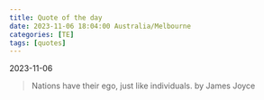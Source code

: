 ```yaml
---
title: Quote of the day
date: 2023-11-06 18:04:00 Australia/Melbourne
categories: [TE]
tags: [quotes]
---
```


2023-11-06   
> Nations have their ego, just like individuals. by James Joyce 
